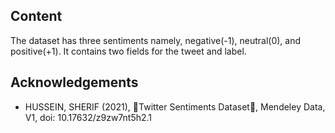 ## Content

The dataset has three sentiments namely, negative(-1), neutral(0), and positive(+1). It contains two fields for the tweet and label.


## Acknowledgements
- HUSSEIN, SHERIF (2021), Twitter Sentiments Dataset, Mendeley Data, V1, doi: 10.17632/z9zw7nt5h2.1
